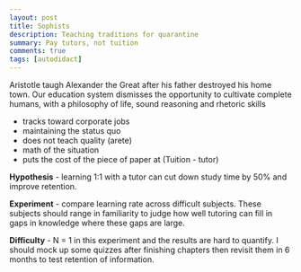 ```yaml
---
layout: post
title: Sophists
description: Teaching traditions for quarantine
summary: Pay tutors, not tuition
comments: true
tags: [autodidact]
---
```


Aristotle taugh Alexander the Great after his father destroyed his home town. Our education system dismisses the opportunity to cultivate complete humans, with a philosophy of life, sound reasoning and rhetoric skills

- tracks toward corporate jobs 
- maintaining the status quo 
- does not teach quality (arete)
- math of the situation 
- puts the cost of the piece of paper at (Tuition - tutor)

**Hypothesis** - learning 1:1 with a tutor can cut down study time by 50% and improve retention.

**Experiment** - compare learning rate across difficult subjects. These subjects should range in familiarity to judge how well tutoring can fill in gaps in knowledge where these gaps are large.

**Difficulty** - N = 1 in this experiment and the results are hard to quantify. I should mock up some quizzes after finishing chapters then revisit them in 6 months to test retention of information.

